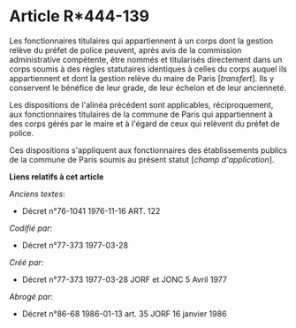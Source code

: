 # Article R*444-139

Les fonctionnaires titulaires qui appartiennent à un corps dont la gestion relève du préfet de police peuvent, après avis de
la commission administrative compétente, être nommés et titularisés directement dans un corps soumis à des règles statutaires
identiques à celles du corps auquel ils appartiennent et dont la gestion relève du maire de Paris [*transfert*]. Ils y
conservent le bénéfice de leur grade, de leur échelon et de leur ancienneté.

Les dispositions de l'alinéa précédent sont applicables, réciproquement, aux fonctionnaires titulaires de la commune de Paris
qui appartiennent à des corps gérés par le maire et à l'égard de ceux qui relèvent du préfet de police.

Ces dispositions s'appliquent aux fonctionnaires des établissements publics de la commune de Paris soumis au présent statut
[*champ d'application*].

**Liens relatifs à cet article**

_Anciens textes_:

  - Décret n°76-1041 1976-11-16 ART. 122

_Codifié par_:

  - Décret n°77-373 1977-03-28

_Créé par_:

  - Décret n°77-373 1977-03-28 JORF et JONC 5 Avril 1977

_Abrogé par_:

  - Décret n°86-68 1986-01-13 art. 35 JORF 16 janvier 1986
